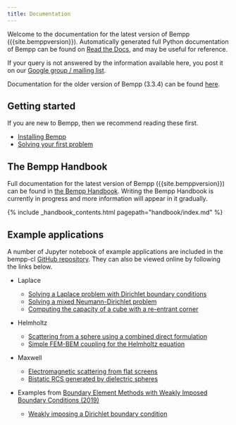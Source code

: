 ```yaml
---
title: Documentation
---
```


Welcome to the documentation for the latest version of Bempp ({{site.bemppversion}}).
Automatically generated full Python documentation of Bempp can be found on [Read the Docs](https://bempp-cl.readthedocs.io/en/latest/), and may be useful for reference.

If your query is not answered by the information available here, you post it on our [Google group / mailing list](https://groups.google.com/forum/#!forum/bempp).

Documentation for the older version of Bempp (3.3.4) can be found [here](../bempp334).

## Getting started
If you are new to Bempp, then we recommend reading these first.

+ [Installing Bempp](../installation.md)
+ [Solving your first problem](get_started.md)

## The Bempp Handbook
Full documentation for the latest version of Bempp ({{site.bemppversion}}) can be found in [the Bempp Handbook](../handbook/index.md).
Writing the Bempp Handbook is currently in progress and more information will appear in it gradually.

{% include _handbook_contents.html pagepath="handbook/index.md" %}


## Example applications
A number of Jupyter notebook of example applications are included in the bempp-cl [GitHub repository](https://github.com/bempp/bempp-cl/tree/master/notebooks).
They can also be viewed online by following the links below.

+ Laplace
    + [Solving a Laplace problem with Dirichlet boundary conditions](https://nbviewer.jupyter.org/github/bempp/bempp-cl/blob/master/notebooks/laplace/laplace_interior_dirichlet.ipynb)
    + [Solving a mixed Neumann-Dirichlet problem](https://nbviewer.jupyter.org/github/bempp/bempp-cl/blob/master/notebooks/laplace/mixed_neumann_dirichlet.ipynb)
    + [Computing the capacity of a cube with a re-entrant corner](https://nbviewer.jupyter.org/github/bempp/bempp-cl/blob/master/notebooks/laplace/reentrant_cube_capacity.ipynb)
+ Helmholtz
    + [Scattering from a sphere using a combined direct formulation](https://nbviewer.jupyter.org/github/bempp/bempp-cl/blob/master/notebooks/helmholtz/helmholtz_combined_exterior.ipynb)
    + [Simple FEM-BEM coupling for the Helmholtz equation](https://nbviewer.jupyter.org/github/bempp/bempp-cl/blob/master/notebooks/helmholtz/simple_helmholtz_fem_bem_coupling.ipynb)
+ Maxwell
    + [Electromagnetic scattering from flat screens](https://nbviewer.jupyter.org/github/bempp/bempp-cl/blob/master/notebooks/maxwell/maxwell_screen.ipynb)
    + [Bistatic RCS generated by dielectric spheres](https://nbviewer.jupyter.org/github/bempp/bempp-cl/blob/master/notebooks/maxwell/maxwell_dielectric.ipynb)

+ Examples from [Boundary Element Methods with Weakly Imposed Boundary Conditions (2019)](../publications.md#Betcke2019)
    + [Weakly imposing a Dirichlet boundary condition](https://nbviewer.jupyter.org/github/bempp/bempp-cl/blob/staging/notebooks/laplace/dirichlet_weak_imposition.ipynb)
